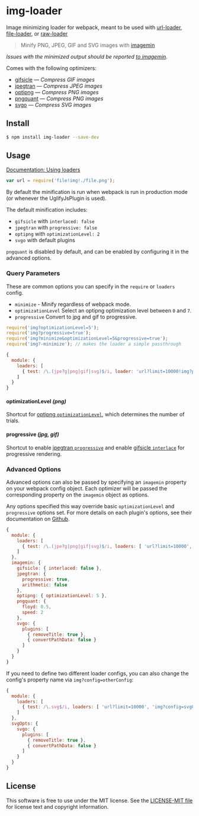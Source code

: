 # img-loader

Image minimizing loader for webpack, meant to be used with [url-loader](https://github.com/webpack/url-loader), [file-loader](https://github.com/webpack/file-loader), or [raw-loader](https://github.com/webpack/raw-loader)

> Minify PNG, JPEG, GIF and SVG images with [imagemin](https://github.com/imagemin/imagemin)

*Issues with the minimized output should be reported [to imagemin](https://github.com/imagemin/imagemin/issues).*

Comes with the following optimizers:

- [gifsicle](https://github.com/imagemin/imagemin-gifsicle) — *Compress GIF images*
- [jpegtran](https://github.com/imagemin/imagemin-jpegtran) — *Compress JPEG images*
- [optipng](https://github.com/imagemin/imagemin-optipng) — *Compress PNG images*
- [pngquant](https://github.com/imagemin/imagemin-pngquant) — *Compress PNG images*
- [svgo](https://github.com/imagemin/imagemin-svgo) — *Compress SVG images*


## Install

```sh
$ npm install img-loader --save-dev
```


## Usage

[Documentation: Using loaders](http://webpack.github.io/docs/using-loaders.html)

``` javascript
var url = require('file!img!./file.png');
```

By default the minification is run when webpack is run in production mode (or whenever the UglifyJsPlugin is used).

The default minification includes:

- `gifsicle` with `interlaced: false`
- `jpegtran` with `progressive: false`
- `optipng` with `optimizationLevel: 2`
- `svgo` with default plugins

`pngquant` is disabled by default, and can be enabled by configuring it in the advanced options.


### Query Parameters

These are common options you can specify in the `require` or `loaders` config.

* `minimize` - Minify regardless of webpack mode.
* `optimizationLevel` Select an optipng optimization level between `0` and `7`.
* `progressive` Convert to jpg and gif to progressive.

``` javascript
require('img?optimizationLevel=5');
require('img?progressive=true');
require('img?minimize&optimizationLevel=5&progressive=true');
require('img?-minimize'); // makes the loader a simple passthrough
```

``` javascript
{
  module: {
    loaders: [
      { test: /\.(jpe?g|png|gif|svg)$/i, loader: 'url?limit=10000!img?progressive=true' }
    ]
  }
}
```

#### optimizationLevel *(png)*

Shortcut for [optipng `optimizationLevel`](https://github.com/imagemin/imagemin-optipng), which determines the number of trials.

#### progressive *(jpg, gif)*

Shortcut to enable [jpegtran `progressive`](https://github.com/imagemin/imagemin-jpegtran) and enable [gifsicle `interlace`](https://github.com/imagemin/imagemin-gifsicle) for progressive rendering.


### Advanced Options

Advanced options can also be passed by specifying an `imagemin` property on your webpack config object. Each optimizer will be passed the corresponding property on the `imagemin` object as options.

Any options specified this way override basic `optimizationLevel` and `progressive` options set. For more details on each plugin's options, see their documentation on [Github](https://github.com/imagemin).

``` javascript
{
  module: {
    loaders: [
      { test: /\.(jpe?g|png|gif|svg)$/i, loaders: [ 'url?limit=10000', 'img?minimize' ] }
    ]
  },
  imagemin: {
    gifsicle: { interlaced: false },
    jpegtran: {
      progressive: true,
      arithmetic: false
    },
    optipng: { optimizationLevel: 5 },
    pngquant: {
      floyd: 0.5,
      speed: 2
    },
    svgo: {
      plugins: [
        { removeTitle: true },
        { convertPathData: false }
      ]
    }
  }
}
```

If you need to define two different loader configs, you can also change the config's property name via `img?config=otherConfig`:

``` javascript
{
  module: {
    loaders: [
      { test: /\.svg$/i, loaders: [ 'url?limit=10000', 'img?config=svgOpts' ] }
    ]
  },
  svgOpts: {
    svgo: {
      plugins: [
        { removeTitle: true },
        { convertPathData: false }
      ]
    }
  }
}
```

## License

This software is free to use under the MIT license. See the [LICENSE-MIT file](https://github.com/thetalecrafter/img-loader/blob/master/LICENSE-MIT) for license text and copyright information.

